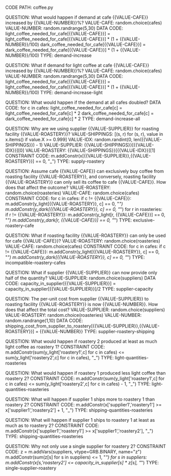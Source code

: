 CODE PATH: coffee.py

QUESTION:
What would happen if demand at cafe {{VALUE-CAFE}} increased by {{VALUE-NUMBER}}%?
VALUE-CAFE: random.choice(cafes)
VALUE-NUMBER: random.randrange(5,30)
DATA CODE:
light_coffee_needed_for_cafe[{{VALUE-CAFE}}] = light_coffee_needed_for_cafe[{{VALUE-CAFE}}] * (1 + {{VALUE-NUMBER}}/100)
dark_coffee_needed_for_cafe[{{VALUE-CAFE}}] = dark_coffee_needed_for_cafe[{{VALUE-CAFE}}] * (1 + {{VALUE-NUMBER}}/100)
TYPE: demand-increase

QUESTION:
What if demand for light coffee at cafe {{VALUE-CAFE}} increased by {{VALUE-NUMBER}}%?
VALUE-CAFE: random.choice(cafes)
VALUE-NUMBER: random.randrange(5,30)
DATA CODE:
light_coffee_needed_for_cafe[{{VALUE-CAFE}}] = light_coffee_needed_for_cafe[{{VALUE-CAFE}}] * (1 + {{VALUE-NUMBER}}/100)
TYPE: demand-increase-light

QUESTION:
What would happen if the demand at all cafes doubled?
DATA CODE:
for c in cafes:
	light_coffee_needed_for_cafe[c] = light_coffee_needed_for_cafe[c] * 2
	dark_coffee_needed_for_cafe[c] = dark_coffee_needed_for_cafe[c] * 2
TYPE: demand-increase-all

QUESTION:
Why are we using supplier {{VALUE-SUPPLIER}} for roasting facility {{VALUE-ROASTERY}}?
VALUE-SHIPPINGS: [(s, r) for (s, r), value in x.items() if value.X >= 0.999]
VALUE-IDX: random.randint(0, len({{VALUE-SHIPPINGS}}) - 1)
VALUE-SUPPLIER: {{VALUE-SHIPPINGS}}[{{VALUE-IDX}}][0]
VALUE-ROASTERY: {{VALUE-SHIPPINGS}}[{{VALUE-IDX}}][1]
CONSTRAINT CODE:
m.addConstr(x[{{VALUE-SUPPLIER}},{{VALUE-ROASTERY}}] == 0, "_")
TYPE: supply-roastery

QUESTION:
Assume cafe {{VALUE-CAFE}} can exclusively buy coffee from roasting facility {{VALUE-ROASTERY}}, and conversely, roasting facility {{VALUE-ROASTERY}} can only sell its coffee to cafe {{VALUE-CAFE}}. How does that affect the outcome?
VALUE-ROASTERY: random.choice(roasteries)
VALUE-CAFE: random.choice(cafes)
CONSTRAINT CODE:
for c in cafes:
	if c != {{VALUE-CAFE}}:
		m.addConstr(y_light[{{VALUE-ROASTERY}}, c] == 0, "_")
		m.addConstr(y_dark[{{VALUE-ROASTERY}}, c] == 0, "_")
for r in roasteries:
	if r != {{VALUE-ROASTERY}}:
		m.addConstr(y_light[r, {{VALUE-CAFE}}] == 0, "_")
		m.addConstr(y_dark[r, {{VALUE-CAFE}}] == 0, "_")
TYPE: exclusive-roastery-cafe

QUESTION:
What if roasting facility {{VALUE-ROASTERY}} can only be used for cafe {{VALUE-CAFE}}?
VALUE-ROASTERY: random.choice(roasteries)
VALUE-CAFE: random.choice(cafes)
CONSTRAINT CODE:
for c in cafes:
	if c != {{VALUE-CAFE}}:
		m.addConstr(y_light[{{VALUE-ROASTERY}}, c] == 0, "_")
		m.addConstr(y_dark[{{VALUE-ROASTERY}}, c] == 0, "_")
TYPE: incompatible-roastery-cafes

QUESTION:
What if supplier {{VALUE-SUPPLIER}} can now provide only half of the quantity?
VALUE-SUPPLIER: random.choice(suppliers)
DATA CODE:
capacity_in_supplier[{{VALUE-SUPPLIER}}] = capacity_in_supplier[{{VALUE-SUPPLIER}}]/2
TYPE: supplier-capacity

QUESTION:
The per-unit cost from supplier {{VALUE-SUPPLIER}} to roasting facility {{VALUE-ROASTERY}} is now {{VALUE-NUMBER}}. How does that affect the total cost?
VALUE-SUPPLIER: random.choice(suppliers)
VALUE-ROASTERY: random.choice(roasteries)
VALUE-NUMBER: random.randrange(1,10)
DATA CODE:
shipping_cost_from_supplier_to_roastery[{{VALUE-SUPPLIER}},{{VALUE-ROASTERY}}] = {{VALUE-NUMBER}}
TYPE: supplier-roastery-shipping

QUESTION:
What would happen if roastery 2 produced at least as much light coffee as roastery 1?
CONSTRAINT CODE:
m.addConstr(sum(y_light['roastery1',c] for c in cafes) <= sum(y_light['roastery2',c] for c in cafes), "_")
TYPE: light-quantities-roasteries

QUESTION:
What would happen if roastery 1 produced less light coffee than roastery 2?
CONSTRAINT CODE:
m.addConstr(sum(y_light['roastery1',c] for c in cafes) <= sum(y_light['roastery2',c] for c in cafes) - 1, "_")
TYPE: light-quantities-roasteries

QUESTION:
What will happen if supplier 1 ships more to roastery 1 than roastery 2?
CONSTRAINT CODE:
m.addConstr(x['supplier1','roastery1'] >= x['supplier1','roastery2'] + 1, "_")
TYPE: shipping-quantities-roasteries

QUESTION:
What will happen if supplier 1 ships to roastery 1 at least as much as to roastery 2?
CONSTRAINT CODE:
m.addConstr(x['supplier1','roastery1'] >= x['supplier1','roastery2'], "_")
TYPE: shipping-quantities-roasteries

QUESTION:
Why not only use a single supplier for roastery 2?
CONSTRAINT CODE:
z = m.addVars(suppliers, vtype=GRB.BINARY, name="z")
m.addConstr(sum(z[s] for s in suppliers) <= 1, "_")
for s in suppliers:
	m.addConstr(x[s,'roastery2'] <= capacity_in_supplier[s] * z[s], "_")
TYPE: single-supplier-roastery
